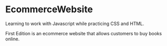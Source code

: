 # EcommerceWebsite
Learning to work with Javascript while practicing CSS and HTML.

First Edition is an ecommerce website that allows customers to buy books online. 